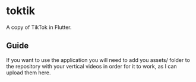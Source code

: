 # toktik

A copy of TikTok in Flutter.

## Guide

If you want to use the application you will need to add you assets/ folder to the repository 
with your vertical videos in order for it to work, as I can upload them here.
